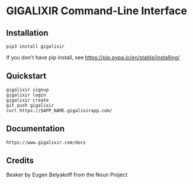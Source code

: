 # GIGALIXIR Command-Line Interface

## Installation

    pip3 install gigalixir

If you don't have pip install, see https://pip.pypa.io/en/stable/installing/

## Quickstart

    gigalixir signup
    gigalixir login
    gigalixir create 
    git push gigalixir
    curl https://$APP_NAME.gigalixirapp.com/

## Documentation

    https://www.gigalixir.com/docs

## Credits

Beaker by Eugen Belyakoff from the Noun Project
